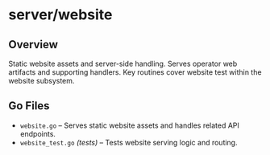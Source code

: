 # server/website

## Overview

Static website assets and server-side handling. Serves operator web artifacts and supporting handlers. Key routines cover website test within the website subsystem.

## Go Files

- `website.go` – Serves static website assets and handles related API endpoints.
- `website_test.go` *(tests)* – Tests website serving logic and routing.
